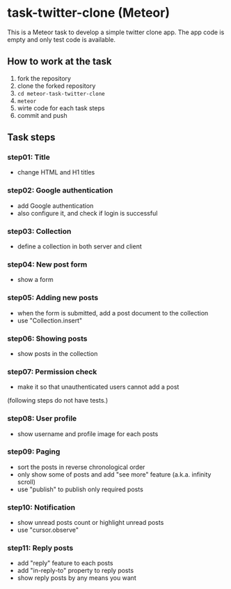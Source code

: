 task-twitter-clone (Meteor)
===========================

This is a Meteor task to develop a simple twitter clone app.
The app code is empty and only test code is available.

How to work at the task
-----------------------

1. fork the repository
2. clone the forked repository
3. `cd meteor-task-twitter-clone`
5. `meteor`
6. wirte code for each task steps
7. commit and push

Task steps
----------

### step01: Title
- change HTML and H1 titles

### step02: Google authentication
- add Google authentication
- also configure it, and check if login is successful

### step03: Collection
- define a collection in both server and client

### step04: New post form
- show a form

### step05: Adding new posts
- when the form is submitted, add a post document to the collection
- use "Collection.insert"

### step06: Showing posts
- show posts in the collection

### step07: Permission check
- make it so that unauthenticated users cannot add a post

(following steps do not have tests.)

### step08: User profile
- show username and profile image for each posts

### step09: Paging
- sort the posts in reverse chronological order
- only show some of posts and add "see more" feature (a.k.a. infinity scroll)
- use "publish" to publish only required posts

### step10: Notification
- show unread posts count or highlight unread posts
- use "cursor.observe"

### step11: Reply posts
- add "reply" feature to each posts
- add "in-reply-to" property to reply posts
- show reply posts by any means you want
